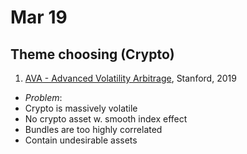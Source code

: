 # Mar 19

## Theme choosing (Crypto)
1. [AVA - Advanced Volatility Arbitrage](http://web.stanford.edu/class/msande448/2019/Final_reports/gr6.pdf), Stanford, 2019
 - _Problem_:
  - Crypto is massively volatile
  - No crypto asset w. smooth index effect
   - Bundles are too highly correlated
   - Contain undesirable assets